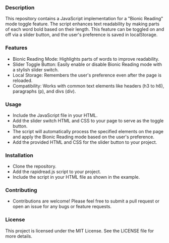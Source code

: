 ### Description
This repository contains a JavaScript implementation for a "Bionic Reading" mode toggle feature. The script enhances text readability by making parts of each word bold based on their length. This feature can be toggled on and off via a slider button, and the user's preference is saved in localStorage.

### Features
- Bionic Reading Mode: Highlights parts of words to improve readability.
- Slider Toggle Button: Easily enable or disable Bionic Reading mode with a stylish slider switch.
- Local Storage: Remembers the user's preference even after the page is reloaded.
- Compatibility: Works with common text elements like headers (h3 to h6), paragraphs (p), and divs (div).

### Usage
- Include the JavaScript file in your HTML.
- Add the slider switch HTML and CSS to your page to serve as the toggle button.
- The script will automatically process the specified elements on the page and apply the Bionic Reading mode based on the user's preference.
- Add the provided HTML and CSS for the slider button to your project.

### Installation
- Clone the repository.
- Add the rapidread.js script to your project.
- Include the script in your HTML file as shown in the example.

### Contributing
- Contributions are welcome! Please feel free to submit a pull request or open an issue for any bugs or feature requests.

### License
This project is licensed under the MIT License. See the LICENSE file for more details.
